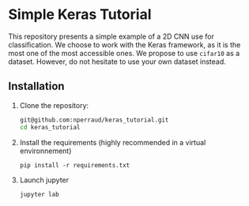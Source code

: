 # Simple Keras Tutorial

This repository presents a simple example of a 2D CNN use for classification. We choose to work with the Keras framework, as it is the most one of the most accessible ones. We propose to use `cifar10` as a dataset. However, do not hesitate to use your own dataset instead.

## Installation

1. Clone the repository:
	```sh
	git@github.com:nperraud/keras_tutorial.git
	cd keras_tutorial
	```
2. Install the requirements (highly recommended in a virtual environnement)
	```
	pip install -r requirements.txt
	```
3. Launch jupyter
	```
	jupyter lab
	```


